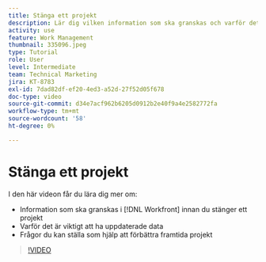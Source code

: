 ```yaml
---
title: Stänga ett projekt
description: Lär dig vilken information som ska granskas och varför det är viktigt att ha uppdaterade data i ett projekt innan du stänger det i [!DNL  Workfront].
activity: use
feature: Work Management
thumbnail: 335096.jpeg
type: Tutorial
role: User
level: Intermediate
team: Technical Marketing
jira: KT-8783
exl-id: 7dad82df-ef20-4ed3-a52d-27f52d05f678
doc-type: video
source-git-commit: d34e7acf962b6205d0912b2e40f9a4e2582772fa
workflow-type: tm+mt
source-wordcount: '58'
ht-degree: 0%

---
```


# Stänga ett projekt

I den här videon får du lära dig mer om:

* Information som ska granskas i [!DNL Workfront] innan du stänger ett projekt
* Varför det är viktigt att ha uppdaterade data
* Frågor du kan ställa som hjälp att förbättra framtida projekt

>[!VIDEO](https://video.tv.adobe.com/v/335096/?quality=12&learn=on)

<!---
learn more urls:
Update task status
Issue statuses
--->
